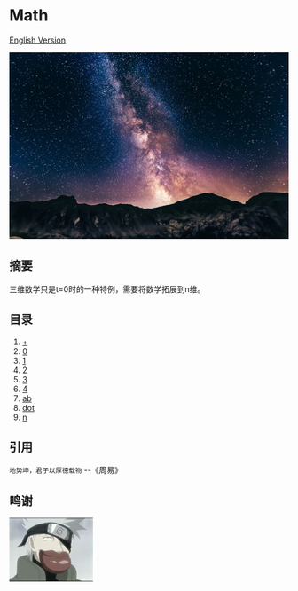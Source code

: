 # Math

[English Version](readme.md)

![image](n/n.webp)

## 摘要

三维数学只是t=0时的一种特例，需要将数学拓展到n维。

## 目录

1. [+](n/+.zh.md)
1. [0](n/0.zh.md)
1. [1](n/1.zh.md)
1. [2](n/2.zh.md)
1. [3](n/3.zh.md)
1. [4](n/4.zh.md)
1. [ab](n/ab.zh.md)
1. [dot](n/dot.zh.md)
1. [n](n/n.zh.md)

## 引用

  `地势坤，君子以厚德载物` --《周易》

## 鸣谢

<a href="https://mp.weixin.qq.com/s?__biz=MzI1ODEyNDg3MA==&mid=2655475398&idx=1&sn=2bdcf5d77a5e8364f402abb5585411eb&chksm=f1bf0befc6c882f9e8244b98f9fa7b3eabd813ae70c18ca9ccd8dca769ddc59acebbf85c5bb4&scene=178&cur_album_id=1501795090070077441&search_click_id=#rd" target="_blank">
  <img src="はたけカカシ.jpg" alt="朱穆翔" width="30%">
</a>
